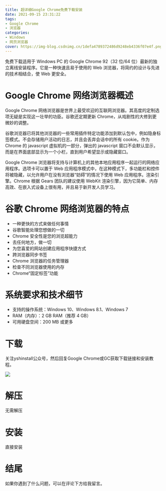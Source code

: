 ```yaml
---
title: 超详细Google Chrome免费下载安装
date: 2021-09-15 23:31:22
tags: 
- Google Chrome
- 浏览器
categories: 
- Windows
- 网页浏览器
cover: https://img-blog.csdnimg.cn/1defa4789372486d9248eb4336f07e4f.png
---
```


免费下载适用于 Windows PC 的 Google Chrome 92（32 位/64 位）最新的独立离线安装程序。它是一种快速且易于使用的 Web 浏览器，将简约的设计与先进的技术相结合，使 Web 更安全。

# Google Chrome 网络浏览器概述
Google Chrome 网络浏览器是世界上最受欢迎的互联网浏览器。其高度的定制选项无疑是实现这一壮举的功臣。谷歌还定期更新 Chrome，从戏剧性的大修到更微妙的调整。

谷歌浏览器已将其他浏览器的一些常用插件特定功能添加到默认包中，例如隐身标签模式。不会存储用户活动的日志，并且会丢弃会话中的所有 cookie。作为 Chrome 的 javascript 虚拟机的一部分，弹出的 javascript 窗口不会默认显示，而是在界面底部显示为一个小栏，直到用户希望显示或隐藏窗口。

Google Chrome 浏览器将支持与计算机上的其他本地应用程序一起运行的网络应用程序。选项卡可以置于 Web 应用程序模式中，在这种模式下，多功能栏和控件将被隐藏，以允许用户在没有浏览器“妨碍”的情况下使用 Web 应用程序。渲染引擎。Chrome 根据 Gears 团队的建议使用 WebKit 渲染引擎，因为它简单、内存高效、在嵌入式设备上很有用，并且易于新开发人员学习。

# 谷歌 Chrome 网络浏览器的特点
- 一种更快的方式来做任何事情
- 谷歌智能处理您想做的一切
- Chrome 安全性是您的浏览超能力
- 去任何地方，做一切
- 为您喜爱的网站创建应用程序快捷方式
- 跨浏览器同步书签
- Chrome 浏览器的任务管理器
- 检查不同浏览器使用的内存
- Chrome“固定标签”功能

# 系统要求和技术细节
- 支持的操作系统：Windows 10、Windows 8.1、Windows 7
- RAM（内存）：2 GB RAM（推荐 4 GB）
- 可用硬盘空间：200 MB 或更多

# 下载
关注yshinstall公众号，然后回复Google Chrome或GC获取下载链接和安装教程。

![](https://img-blog.csdnimg.cn/f824f9d6c4ca40549a3d02de1938c17c.jpg#pic_center)

# 解压
无需解压

# 安装
直接安装

# 结尾
如果你遇到了什么问题，可以在评论下方给我留言。


